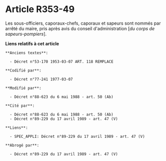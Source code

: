 # Article R353-49

Les sous-officiers, caporaux-chefs, caporaux et sapeurs sont nommés par arrêté du maire, pris après avis du conseil
d'administration [*du corps de sapeurs-pompiers*].

**Liens relatifs à cet article**

	**Anciens textes**:

	  - Décret n°53-170 1953-03-07 ART. 118 REMPLACE

	**Codifié par**:

	  - Décret n°77-241 1977-03-07

	**Modifié par**:

	  - Décret n°88-623 du 6 mai 1988 - art. 50 (Ab)

	**Cité par**:

	  - Décret n°88-623 du 6 mai 1988 - art. 50 (Ab)
	  - Décret n°89-229 du 17 avril 1989 - art. 47 (V)

	**Liens**:

	  - SPEC_APPLI: Décret n°89-229 du 17 avril 1989 - art. 47 (V)

	**Abrogé par**:

	  - Décret n°89-229 du 17 avril 1989 - art. 47 (V)
